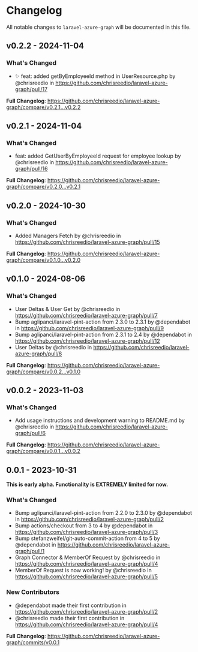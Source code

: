# Changelog

All notable changes to `laravel-azure-graph` will be documented in this file.

## v0.2.2 - 2024-11-04

### What's Changed

* ✨ feat: added getByEmployeeId method in UserResource.php by @chrisreedio in https://github.com/chrisreedio/laravel-azure-graph/pull/17

**Full Changelog**: https://github.com/chrisreedio/laravel-azure-graph/compare/v0.2.1...v0.2.2

## v0.2.1 - 2024-11-04

### What's Changed

* feat: added GetUserByEmployeeId request for employee lookup by @chrisreedio in https://github.com/chrisreedio/laravel-azure-graph/pull/16

**Full Changelog**: https://github.com/chrisreedio/laravel-azure-graph/compare/v0.2.0...v0.2.1

## v0.2.0 - 2024-10-30

### What's Changed

* Added Managers Fetch by @chrisreedio in https://github.com/chrisreedio/laravel-azure-graph/pull/15

**Full Changelog**: https://github.com/chrisreedio/laravel-azure-graph/compare/v0.1.0...v0.2.0

## v0.1.0 - 2024-08-06

### What's Changed

* User Deltas & User Get by @chrisreedio in https://github.com/chrisreedio/laravel-azure-graph/pull/7
* Bump aglipanci/laravel-pint-action from 2.3.0 to 2.3.1 by @dependabot in https://github.com/chrisreedio/laravel-azure-graph/pull/9
* Bump aglipanci/laravel-pint-action from 2.3.1 to 2.4 by @dependabot in https://github.com/chrisreedio/laravel-azure-graph/pull/12
* User Deltas by @chrisreedio in https://github.com/chrisreedio/laravel-azure-graph/pull/8

**Full Changelog**: https://github.com/chrisreedio/laravel-azure-graph/compare/v0.0.2...v0.1.0

## v0.0.2 - 2023-11-03

### What's Changed

- Add usage instructions and development warning to README.md by @chrisreedio in https://github.com/chrisreedio/laravel-azure-graph/pull/6

**Full Changelog**: https://github.com/chrisreedio/laravel-azure-graph/compare/v0.0.1...v0.0.2

## 0.0.1 - 2023-10-31

**This is early alpha. Functionality is EXTREMELY limited for now.**

### What's Changed

- Bump aglipanci/laravel-pint-action from 2.2.0 to 2.3.0 by @dependabot in https://github.com/chrisreedio/laravel-azure-graph/pull/2
- Bump actions/checkout from 3 to 4 by @dependabot in https://github.com/chrisreedio/laravel-azure-graph/pull/3
- Bump stefanzweifel/git-auto-commit-action from 4 to 5 by @dependabot in https://github.com/chrisreedio/laravel-azure-graph/pull/1
- Graph Connector & MemberOf Request by @chrisreedio in https://github.com/chrisreedio/laravel-azure-graph/pull/4
- MemberOf Request is now working! by @chrisreedio in https://github.com/chrisreedio/laravel-azure-graph/pull/5

### New Contributors

- @dependabot made their first contribution in https://github.com/chrisreedio/laravel-azure-graph/pull/2
- @chrisreedio made their first contribution in https://github.com/chrisreedio/laravel-azure-graph/pull/4

**Full Changelog**: https://github.com/chrisreedio/laravel-azure-graph/commits/v0.0.1
